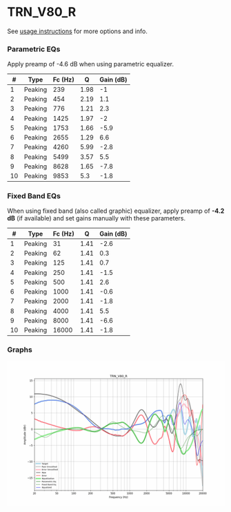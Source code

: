 # TRN_V80_R
See [usage instructions](https://github.com/jaakkopasanen/AutoEq#usage) for more options and info.

### Parametric EQs
Apply preamp of -4.6 dB when using parametric equalizer.

|   # | Type    |   Fc (Hz) |    Q |   Gain (dB) |
|-----|---------|-----------|------|-------------|
|   1 | Peaking |       239 | 1.98 |        -1   |
|   2 | Peaking |       454 | 2.19 |         1.1 |
|   3 | Peaking |       776 | 1.21 |         2.3 |
|   4 | Peaking |      1425 | 1.97 |        -2   |
|   5 | Peaking |      1753 | 1.66 |        -5.9 |
|   6 | Peaking |      2655 | 1.29 |         6.6 |
|   7 | Peaking |      4260 | 5.99 |        -2.8 |
|   8 | Peaking |      5499 | 3.57 |         5.5 |
|   9 | Peaking |      8628 | 1.65 |        -7.8 |
|  10 | Peaking |      9853 | 5.3  |        -1.8 |

### Fixed Band EQs
When using fixed band (also called graphic) equalizer, apply preamp of **-4.2 dB** (if available) and set gains manually with these parameters.

|   # | Type    |   Fc (Hz) |    Q |   Gain (dB) |
|-----|---------|-----------|------|-------------|
|   1 | Peaking |        31 | 1.41 |        -2.6 |
|   2 | Peaking |        62 | 1.41 |         0.3 |
|   3 | Peaking |       125 | 1.41 |         0.7 |
|   4 | Peaking |       250 | 1.41 |        -1.5 |
|   5 | Peaking |       500 | 1.41 |         2.6 |
|   6 | Peaking |      1000 | 1.41 |        -0.6 |
|   7 | Peaking |      2000 | 1.41 |        -1.8 |
|   8 | Peaking |      4000 | 1.41 |         5.5 |
|   9 | Peaking |      8000 | 1.41 |        -6.6 |
|  10 | Peaking |     16000 | 1.41 |        -1.8 |

### Graphs
![](./TRN_V80_R.png)
